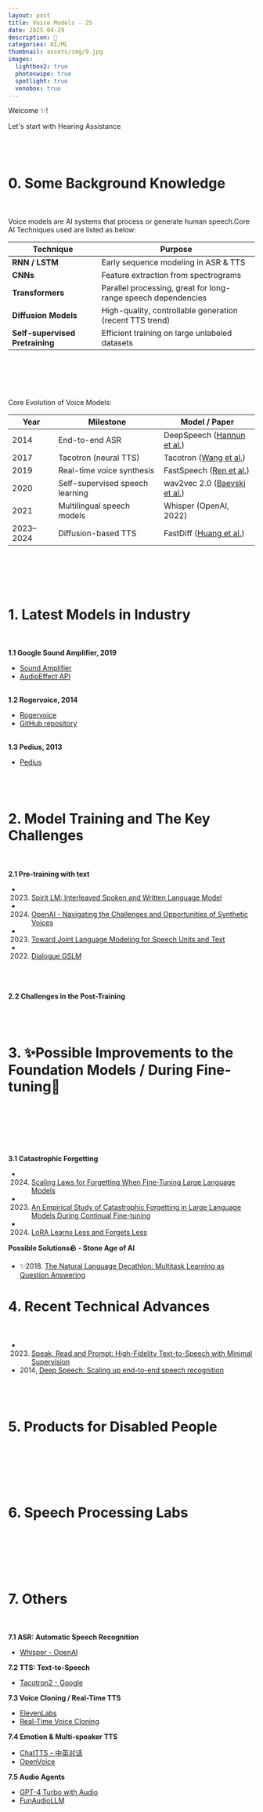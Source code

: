 ```yaml
---
layout: post
title: Voice Models - 25
date: 2025-04-29
description: 🥥
categories: AI/ML
thumbnail: assets/img/9.jpg
images:
  lightbox2: true
  photoswipe: true
  spotlight: true
  venobox: true
---
```


Welcome ✨! 

Let's start with Hearing Assistance<br><br><br><br>

# 0. Some Background Knowledge<br><br>


Voice models are AI systems that process or generate human speech.Core AI Techniques used are listed as below:

| Technique                   | Purpose                                                             |
|----------------------------|----------------------------------------------------------------------|
| **RNN / LSTM**             | Early sequence modeling in ASR & TTS                                 |
| **CNNs**                   | Feature extraction from spectrograms                                 | 
| **Transformers**           | Parallel processing, great for long-range speech dependencies        |
| **Diffusion Models**       | High-quality, controllable generation (recent TTS trend)             |
| **Self-supervised Pretraining** | Efficient training on large unlabeled datasets                  |

<br><br><br><br>

Core Evolution of Voice Models:

| Year | Milestone                        | Model / Paper                                                     |
|------|----------------------------------|-------------------------------------------------------------------|
| 2014 | End-to-end ASR                   | DeepSpeech ([Hannun et al.](https://arxiv.org/abs/1412.5567))     |
| 2017 | Tacotron (neural TTS)            | Tacotron ([Wang et al.](https://arxiv.org/abs/1703.10135))        |
| 2019 | Real-time voice synthesis        | FastSpeech ([Ren et al.](https://arxiv.org/abs/1905.09263))       |
| 2020 | Self-supervised speech learning  | wav2vec 2.0 ([Baevski et al.](https://arxiv.org/abs/2006.11477))  |
| 2021 | Multilingual speech models       | Whisper (OpenAI, 2022)                                            |
| 2023–2024 | Diffusion-based TTS         | FastDiff ([Huang et al.](https://arxiv.org/abs/2305.10973))       |

<br><br><br><br>

# 1. Latest Models in Industry<br><br>

**1.1 Google Sound Amplifier, 2019**
  - [Sound Amplifier](https://play.google.com/store/apps/details?id=com.google.android.accessibility.soundamplifier)
  - [AudioEffect API](https://developer.android.com/reference/android/media/audiofx/AudioEffect)<br><br>
 
**1.2 Rogervoice, 2014**
  - [Rogervoice](https://rogervoice.com/)
  - [GitHub repository](https://github.com/rogervoice)<br><br>

**1.3 Pedius, 2013**
  - [Pedius](https://www.pedius.org/zh/zhuye/)<br><br><br><br>



# 2. Model Training and The Key Challenges<br><br>

**2.1 Pre-training with text**

- 2023. [Spirit LM: Interleaved Spoken and Written Language Model](https://arxiv.org/abs/2402.05755)
- 2024. [OpenAI - Navigating the Challenges and Opportunities of Synthetic Voices](https://openai.com/index/navigating-the-challenges-and-opportunities-of-synthetic-voices/)
- 2023. [Toward Joint Language Modeling for Speech Units and Text](https://arxiv.org/abs/2310.08715)
- 2022. [Dialogue GSLM](https://arxiv.org/abs/2203.16502)<br><br><br><br>


**2.2 Challenges in the Post-Training**<br><br><br><br>




# 3. ✨Possible Improvements to the Foundation Models / During Fine-tuning📍<br><br><br><br>


**3.1 Catastrophic Forgetting**

- 2024. [Scaling Laws for Forgetting When Fine-Tuning Large Language Models](https://arxiv.org/abs/2401.05605)
- 2023. [An Empirical Study of Catastrophic Forgetting in Large Language Models During Continual Fine-tuning](https://arxiv.org/abs/2308.08747)
- 2024. [LoRA Learns Less and Forgets Less](https://arxiv.org/abs/2405.09673)

**Possible Solutions🪨 - Stone Age of AI**

- ✨2018. [The Natural Language Decathlon: Multitask Learning as Question Answering](https://arxiv.org/abs/1806.08730)


# 4. Recent Technical Advances<br><br>

- 2023. [Speak, Read and Prompt: High-Fidelity Text-to-Speech with Minimal Supervision](https://direct.mit.edu/tacl/article/doi/10.1162/tacl_a_00618/118854)
- 2014, [Deep Speech: Scaling up end-to-end speech recognition](https://arxiv.org/abs/1412.5567)<br><br><br><br>




# 5. Products for Disabled People<br><br><br><br>







# 6. Speech Processing Labs<br><br><br><br>




# 7. Others<br><br>

**7.1 ASR: Automatic Speech Recognition**
  - [Whisper - OpenAI](https://github.com/openai/whisper)


**7.2 TTS: Text-to-Speech**
  - [Tacotron2 - Google](https://github.com/Rayhane-mamah/Tacotron-2)


**7.3 Voice Cloning / Real-Time TTS**
  - [ElevenLabs](https://elevenlabs.io/)
  - [Real-Time Voice Cloning](https://github.com/CorentinJ/Real-Time-Voice-Cloning)


**7.4 Emotion & Multi-speaker TTS**
  - [ChatTTS - 中英对话](https://github.com/2noise/ChatTTS)
  - [OpenVoice](https://github.com/myshell-ai/OpenVoice)

**7.5 Audio Agents**
  - [GPT-4 Turbo with Audio](https://openai.com/gpt-4-turbo/)
  - [FunAudioLLM](https://github.com/FunAudioLLM)  <br><br><br><br>








